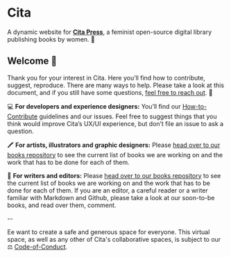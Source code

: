 # Cita

A dynamic website for [**Cita Press**](https://citapress.org), a feminist open-source digital library publishing books by women. 💪

## Welcome 🐣 

Thank you for your interest in Cita. Here you’ll find how to contribute, suggest, reproduce. There are many ways to help. Please take a look at this document, and if you still have some questions, [feel free to reach out](mailto://citabooks@gmail.com). 👀

💻 **For developers and experience designers:** You’ll find our [How-to-Contribute](#) guidelines and our issues. Feel free to suggest things that you think would improve Cita’s UX/UI experience, but don’t file an issue to ask a question. 

🖍 **For artists, illustrators and graphic designers:** Please [head over to our books repository](https://github.com/citapress/books) to see the current list of books we are working on and the work that has to be done for each of them.

📖 **For writers and editors:** Please [head over to our books repository](https://github.com/citapress/books) to see the current list of books we are working on and the work that has to be done for each of them. If you are an editor, a careful reader or a writer familiar with Markdown and Github, please take a look at our soon-to-be books, and read over them, comment.

--

Ee want to create a safe and generous space for everyone. This virtual space, as well as any other of Cita's collaborative spaces, is subject to our ⚖️ [Code-of-Conduct](https://github.com/citapress/citapress/blob/master/Code-of-Conduct.md).
